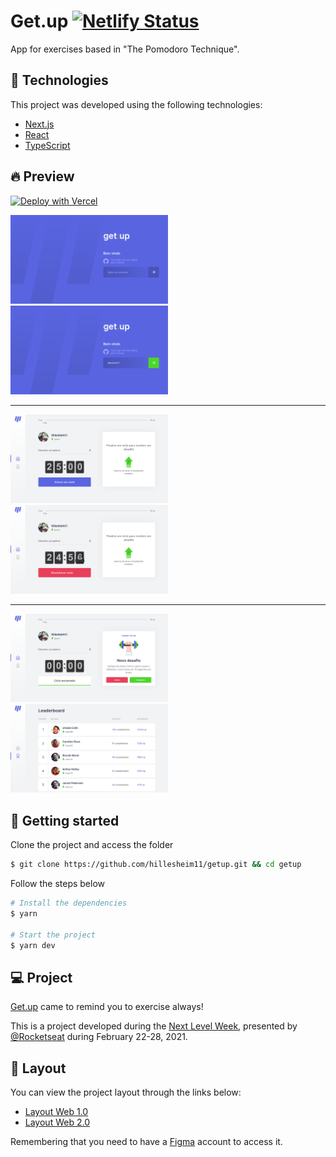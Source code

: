 # Get.up [![Netlify Status](https://api.netlify.com/api/v1/badges/b31eca34-62e4-4fcf-a76b-f7e540f3a4c5/deploy-status)](https://app.netlify.com/sites/getup/deploys)

App for exercises based in "The Pomodoro Technique".

## 🧪 Technologies

This project was developed using the following technologies:

- [Next.js](https://nextjs.org/)
- [React](https://reactjs.org)
- [TypeScript](https://www.typescriptlang.org/)

## 🔥 Preview

[![Deploy with Vercel](https://vercel.com/button)](https://getup.netlify.app/)
<div>
  <img alt="LoginPage" title="Login" src="https://github.com/hillesheim11/getup/blob/main/src/screenshots/login-page.png" width="50%"/>
  <img alt="FilledLoginPage" title="Login" src="https://github.com/hillesheim11/getup/blob/main/src/screenshots/filled-login-page.png"  width="50%"/>
  <hr>
  <img alt="HomePage" title="Home" src="https://github.com/hillesheim11/getup/blob/main/src/screenshots/home-challenge.png"  width="50%"/>
  <img alt="RunningCicle" title="Home" src="https://github.com/hillesheim11/getup/blob/main/src/screenshots/running-cicle.png"  width="50%"/>
  <hr>
  <img alt="FinishedCicle" title="Home" src="https://github.com/hillesheim11/getup/blob/main/src/screenshots/finished-cicle.png"  width="50%"/>
  <img alt="RankingPage" title="Ranking" src="https://github.com/hillesheim11/getup/blob/main/src/screenshots/ranking-page.png"  width="50%"/>
</div>

## 🚀 Getting started

Clone the project and access the folder

```bash
$ git clone https://github.com/hillesheim11/getup.git && cd getup
```

Follow the steps below
```bash
# Install the dependencies
$ yarn

# Start the project
$ yarn dev
```

## 💻 Project

[Get.up](https://getup.netlify.app/) came to remind you to exercise always!

This is a project developed during the [Next Level Week](https://nextlevelweek.com/), presented by [@Rocketseat](https://github.com/Rocketseat) during February 22-28, 2021.

## 🔖 Layout

You can view the project layout through the links below:

- [Layout Web 1.0](https://www.figma.com/file/ge20pu3ofMOKoliUyKx1Nl/Move.it-1.0) 
- [Layout Web 2.0](https://www.figma.com/file/7tXndNnentETZjBt4MEeU3/Move.it-2.0-Copy)

Remembering that you need to have a [Figma](http://figma.com/) account to access it.
